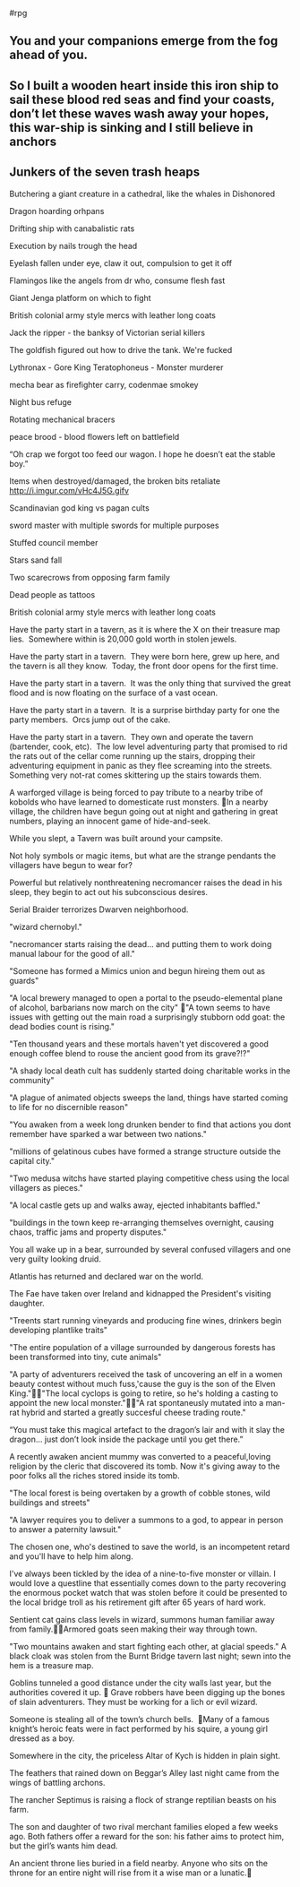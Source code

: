  #rpg
## You and your companions emerge from the fog ahead of you.

## So I built a wooden heart inside this iron ship to sail these blood red seas and find your coasts, don’t let these waves wash away your hopes, this war-ship is sinking and I still believe in anchors

## Junkers of the seven trash heaps

Butchering a giant creature in a cathedral, like the whales in Dishonored

Dragon hoarding orhpans

Drifting ship with canabalistic rats

Execution by nails trough the head

Eyelash fallen under eye, claw it out, compulsion to get it off

Flamingos like the angels from dr who, consume flesh fast

Giant Jenga platform on which to fight

British colonial army style mercs with leather long coats

Jack the ripper - the banksy of Victorian serial killers

The goldfish figured out how to drive the tank. We're fucked

Lythronax - Gore King
Teratophoneus - Monster murderer

mecha bear as firefighter carry, codenmae smokey

Night bus refuge

Rotating mechanical bracers

peace brood - blood flowers left on battlefield

“Oh crap we forgot too feed our wagon. I hope he doesn’t eat the stable boy.” 

Items when destroyed/damaged, the broken bits retaliate http://i.imgur.com/vHc4J5G.gifv

Scandinavian god king vs pagan cults

sword master with multiple swords for multiple purposes

Stuffed council member

Stars sand fall

Two scarecrows from opposing farm family

Dead people as tattoos

British colonial army style mercs with leather long coats

Have the party start in a tavern, as it is where the X on their treasure map lies.  Somewhere within is 20,000 gold worth in stolen jewels.

Have the party start in a tavern.  They were born here, grew up here, and the tavern is all they know.  Today, the front door opens for the first time.

Have the party start in a tavern.  It was the only thing that survived the great flood and is now floating on the surface of a vast ocean.

Have the party start in a tavern.  It is a surprise birthday party for one the party members.  Orcs jump out of the cake.

Have the party start in a tavern.  They own and operate the tavern (bartender, cook, etc).  The low level adventuring party that promised to rid the rats out of the cellar come running up the stairs, dropping their adventuring equipment in panic as they flee screaming into the streets.  Something very not-rat comes skittering up the stairs towards them.

A warforged village is being forced to pay tribute to a nearby tribe of kobolds who have learned to domesticate rust monsters.
In a nearby village, the children have begun going out at night and gathering in great numbers, playing an innocent game of hide-and-seek.

While you slept, a Tavern was built around your campsite.

Not holy symbols or magic items, but what are the strange pendants the villagers have begun to wear for?

Powerful but relatively nonthreatening necromancer raises the dead in his sleep, they begin to act out his subconscious desires.

Serial Braider terrorizes Dwarven neighborhood.

"wizard chernobyl."

"necromancer starts raising the dead... and putting them to work doing manual labour for the good of all."

"Someone has formed a Mimics union and begun hireing them out as guards"

"A local brewery managed to open a portal to the pseudo-elemental plane of alcohol, barbarians now march on the city"
"A town seems to have issues with getting out the main road a surprisingly stubborn odd goat: the dead bodies count is rising."

"Ten thousand years and these mortals haven't yet discovered a good enough coffee blend to rouse the ancient good from its grave?!?"

"A shady local death cult has suddenly started doing charitable works in the community"

"A plague of animated objects sweeps the land, things have started coming to life for no discernible reason"

"You awaken from a week long drunken bender to find that actions you dont remember have sparked a war between two nations."

"millions of gelatinous cubes have formed a strange structure outside the capital city."

"Two medusa witchs have started playing competitive chess using the local villagers as pieces."

"A local castle gets up and walks away, ejected inhabitants baffled."

"buildings in the town keep re-arranging themselves overnight, causing chaos, traffic jams and property disputes."

You all wake up in a bear, surrounded by several confused villagers and one very guilty looking druid.

Atlantis has returned and declared war on the world.

The Fae have taken over Ireland and kidnapped the President's visiting daughter.

"Treents start running vineyards and producing fine wines, drinkers begin developing plantlike traits"

"The entire population of a village surrounded by dangerous forests has been transformed into tiny, cute animals"

"A party of adventurers received the task of uncovering an elf in a women beauty contest without much fuss,'cause the guy is the son of the Elven King.""The local cyclops is going to retire, so he's holding a casting to appoint the new local monster.""A rat spontaneusly mutated into a man-rat hybrid and started a greatly succesful cheese trading route."

“You must take this magical artefact to the dragon’s lair and with it slay the dragon… just don’t look inside the package until you get there.”

A recently awaken ancient mummy was converted to a peaceful,loving religion by the cleric that discovered its tomb. Now it's giving away to the poor folks all the riches stored inside its tomb.

"The local forest is being overtaken by a growth of cobble stones, wild buildings and streets"

"A lawyer requires you to deliver a summons to a god, to appear in person to answer a paternity lawsuit."

The chosen one, who's destined to save the world, is an incompetent retard and you'll have to help him along.

I've always been tickled by the idea of a nine-to-five monster or villain. I would love a questline that essentially comes down to the party recovering the enormous pocket watch that was stolen before it could be presented to the local bridge troll as his retirement gift after 65 years of hard work.

Sentient cat gains class levels in wizard, summons human familiar away from family.Armored goats seen making their way through town.

"Two mountains awaken and start fighting each other, at glacial speeds."
A black cloak was stolen from the Burnt Bridge tavern last night; sewn into the hem is a treasure map.

Goblins tunneled a good distance under the city walls last year, but the authorities covered it up. 
Grave robbers have been digging up the bones of slain adventurers. They must be working for a lich or evil wizard. 

Someone is stealing all of the town’s church bells. 
Many of a famous knight’s heroic feats were in fact performed by his squire, a young girl dressed as a boy.

Somewhere in the city, the priceless Altar of Kych is hidden in plain sight.

The feathers that rained down on Beggar’s Alley last night came from the wings of battling archons.

The rancher Septimus is raising a flock of strange reptilian beasts on his farm.

The son and daughter of two rival merchant families eloped a few weeks ago. Both fathers offer a reward for the son: his father aims to protect him, but the girl’s wants him dead.

An ancient throne lies buried in a field nearby. Anyone who sits on the throne for an entire night will rise from it a wise man or a lunatic.
